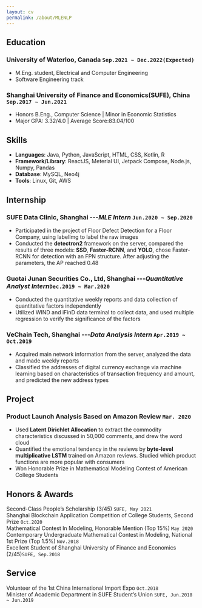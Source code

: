 ```yaml
---
layout: cv
permalink: /about/MLENLP
---
```

## Education
### **University of Waterloo**, Canada `Sep.2021 ~ Dec.2022(Expected)`   
 - M.Eng. student, Electrical and Computer Engineering   
 - Software Engineering track

### **Shanghai University of Finance and Economics**(SUFE), China `Sep.2017 ~ Jun.2021`
 - Honors B.Eng., Computer Science  \| Minor in Economic Statistics 
 - Major GPA: 3.32/4.0   \| Average Score:83.04/100

## Skills
 - **Languages**: Java, Python, JavaScript, HTML, CSS, Kotlin, R   
 - **Framework/Library**: ReactJS, Meterial UI, Jetpack Compose, Node.js, Numpy, Pandas     
 - **Database**: MySQL, Neo4j     
 - **Tools**: Linux, Git, AWS

## Internship
### **SUFE Data Clinic**, Shanghai ---*MLE Intern* `Jun.2020 ~ Sep.2020`
 - Participated in the project of Floor Defect Detection for a Floor Company, using labelImg to label the raw images
 - Conducted the **detectron2** framework on the server, compared the results of three models: **SSD**, **Faster-RCNN**, and **YOLO**, chose Faster-RCNN for detection with an FPN structure. After adjusting the parameters, the AP reached 0.48  

### **Guotai Junan Securities Co., Ltd**, Shanghai ---*Quantitative Analyst Intern*`Dec.2019 ~ Mar.2020`
 - Conducted the quantitative weekly reports and data collection of quantitative factors independently
 - Utilized WIND and iFinD data terminal to collect data, and used multiple regression to verify the significance of the factors

### **VeChain Tech**, Shanghai ---*Data Analysis Intern* `Apr.2019 ~ Oct.2019`
 -  Acquired main network information from the server, analyzed the data and made weekly reports
 -  Classified the addresses of digital currency exchange via machine learning based on characteristics of transaction frequency and amount, and predicted the new address types

## Project

### Product Launch Analysis Based on Amazon Review `Mar. 2020`
 - Used **Latent Dirichlet Allocation** to extract the commodity characteristics discussed in 50,000 comments, and drew the word cloud
 - Quantified the emotional tendency in the reviews by **byte-level multiplicative LSTM** trained on Amazon reviews. Studied which product functions are more popular with consumers
 - Won Honorable Prize in Mathematical Modeling Contest of American College Students


## Honors & Awards
Second-Class People’s Scholarship (3/45) `SUFE, May 2021`    
Shanghai Blockchain Application Competition of College Students, Second Prize `Oct.2020`   
Mathematical Contest In Modeling, Honorable Mention (Top 15%) `May 2020`  
Contemporary Undergraduate Mathematical Contest in Modeling, National 1st Prize (Top 1.5%)  `Nov.2018`     
Excellent Student of Shanghai University of Finance and Economics (2/45)`SUFE, Sep.2018`

## Service
Volunteer of the 1st China International Import Expo `Oct.2018`    
Minister of Academic Department in SUFE Student’s Union `SUFE, Jun.2018 ~ Jun.2019`  


